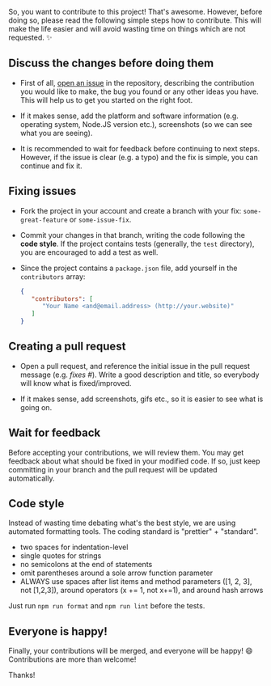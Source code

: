 
So, you want to contribute to this project! That's awesome. However, before
doing so, please read the following simple steps how to contribute. This will
make the life easier and will avoid wasting time on things which are not
requested. :sparkles:

## Discuss the changes before doing them
 - First of all, [open an issue](https://github.com/croqaz/clean-mark/issues)
   in the repository, describing the contribution you would like to make,
   the bug you found or any other ideas you have. This will help us to get
   you started on the right foot.

 - If it makes sense, add the platform and software information (e.g. operating
   system, Node.JS version etc.), screenshots (so we can see what you are
   seeing).

 - It is recommended to wait for feedback before continuing to next steps.
   However, if the issue is clear (e.g. a typo) and the fix is simple, you can
   continue and fix it.

## Fixing issues
 - Fork the project in your account and create a branch with your fix:
   `some-great-feature` or `some-issue-fix`.

 - Commit your changes in that branch, writing the code following the
   **code style**. If the project contains tests (generally, the `test`
   directory), you are encouraged to add a test as well.

 - Since the project contains a `package.json` file, add yourself in
   the `contributors` array:

   ```json
   {
      "contributors": [
         "Your Name <and@email.address> (http://your.website)"
      ]
   }
   ```

## Creating a pull request

 - Open a pull request, and reference the initial issue in the pull request
   message (e.g. *fixes #<your-issue-number>*). Write a good description and
   title, so everybody will know what is fixed/improved.

 - If it makes sense, add screenshots, gifs etc., so it is easier to see what
   is going on.

## Wait for feedback
Before accepting your contributions, we will review them. You may get feedback
about what should be fixed in your modified code. If so, just keep committing
in your branch and the pull request will be updated automatically.

## Code style
Instead of wasting time debating what's the best style, we are using automated
formatting tools. The coding standard is "prettier" + "standard".

* two spaces for indentation-level
* single quotes for strings
* no semicolons at the end of statements
* omit parentheses around a sole arrow function parameter
* ALWAYS use spaces after list items and method parameters ([1, 2, 3], not [1,2,3]), around operators (x += 1, not x+=1), and around hash arrows

Just run `npm run format` and `npm run lint` before the tests.

## Everyone is happy!
Finally, your contributions will be merged, and everyone will be happy! :smile:
Contributions are more than welcome!

Thanks!
